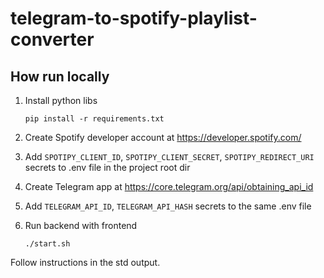 # telegram-to-spotify-playlist-converter

## How run locally

1. Install python libs
   ```
   pip install -r requirements.txt
   ```

2. Create Spotify developer account at https://developer.spotify.com/

3. Add `SPOTIPY_CLIENT_ID`, `SPOTIPY_CLIENT_SECRET`, `SPOTIPY_REDIRECT_URI` secrets to .env file in the project root dir

4. Create Telegram app at https://core.telegram.org/api/obtaining_api_id

5. Add `TELEGRAM_API_ID`, `TELEGRAM_API_HASH` secrets to the same .env file

6. Run backend with frontend
   ```
   ./start.sh
   ```

Follow instructions in the std output.
